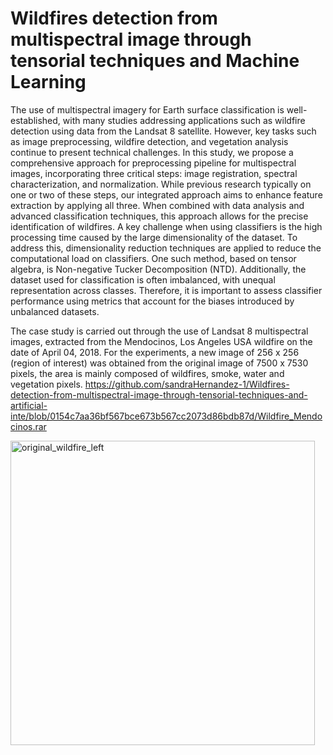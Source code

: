 # Wildfires detection from multispectral image through tensorial techniques and Machine Learning 
The use of multispectral imagery for Earth surface classification is well-established, with many studies addressing applications such as wildfire detection using data from the Landsat 8 
satellite. However, key tasks such as image preprocessing, wildfire detection, and vegetation analysis continue to present technical challenges. In this study, we propose a comprehensive approach for 
preprocessing pipeline for multispectral images, incorporating three critical steps: image registration, spectral characterization, and normalization. While previous research typically on one or two of these 
steps, our integrated approach aims to enhance feature extraction by applying all three. When combined with data analysis and advanced classification techniques, this approach allows for the precise identification of wildfires. A key challenge when using classifiers is the high processing time caused by the large dimensionality of the dataset. To address this, dimensionality reduction techniques are applied to reduce the computational load on classifiers. One such method, based on tensor algebra, is Non-negative Tucker Decomposition (NTD). Additionally, the dataset used for classification is often imbalanced, with unequal representation across classes. Therefore, it is important to assess classifier performance using metrics that account for the biases introduced by unbalanced datasets.

The case study is carried out through the use of Landsat 8 multispectral images, extracted from the Mendocinos, Los Angeles USA wildfire on the date of April 04, 2018. For the experiments, a new image of 256 x 256 (region of interest) was obtained from the original image of 7500 x 7530 pixels, the area is mainly composed of wildfires, smoke, water and vegetation pixels. https://github.com/sandraHernandez-1/Wildfires-detection-from-multispectral-image-through-tensorial-techniques-and-artificial-inte/blob/0154c7aa36bf567bce673b567cc2073d86bdb87d/Wildfire_Mendocinos.rar




<img width="487" height="487" alt="original_wildfire_left" src="https://github.com/user-attachments/assets/beb3a2d0-6b83-4f5c-89cf-1a39cabf8824" />
